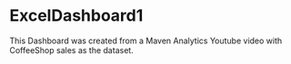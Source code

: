 # ExcelDashboard1

This Dashboard was created from a Maven Analytics Youtube video with CoffeeShop sales as the dataset.
